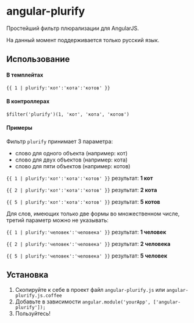 # angular-plurify

Простейший фильтр плюрализации для AngularJS.

На данный момент поддерживается только русский язык.

## Использование

#### В темплейтах

```
{{ 1 | plurify:'кот':'кота':'котов' }}
```

#### В контроллерах
```
$filter('plurify')(1, 'кот', 'кота', 'котов')
```

#### Примеры

Фильтр `plurify` принимает 3 параметра:
- слово для одного объекта (например: кот)
- слово для двух объектов (например: кота)
- слово для пяти объектов (например: котов)

`{{ 1 | plurify:'кот':'кота':'котов' }}` результат: __1 кот__

`{{ 2 | plurify:'кот':'кота':'котов' }}` результат: __2 кота__

`{{ 5 | plurify:'кот':'кота':'котов' }}` результат: __5 котов__

Для слов, имеющих только две формы во множественном числе, третий параметр можно не указывать:

`{{ 1 | plurify:'человек':'человека' }}` результат: __1 человек__

`{{ 2 | plurify:'человек':'человека' }}` результат: __2 человека__

`{{ 5 | plurify:'человек':'человека' }}` результат: __5 человек__

## Установка

1. Скопируйте к себе в проект файл `angular-plurify.js` или `angular-plurify.js.coffee`
2. Добавьте в зависимости `angular.module('yourApp', ['angular-plurify']);`
3. Пользуйтесь!
